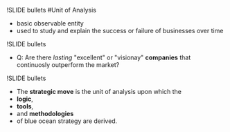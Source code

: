 !SLIDE bullets
#Unit of Analysis
* basic observable entity
* used to study and explain the success or failure of businesses over time

!SLIDE bullets
* Q: Are there _lasting_ "excellent" or "visionay" **companies** that continuosly outperform the market?

!SLIDE bullets
* The **strategic move** is the unit of analysis upon which the
* **logic**,
* **tools**,
* and **methodologies**
* of blue ocean strategy are derived.